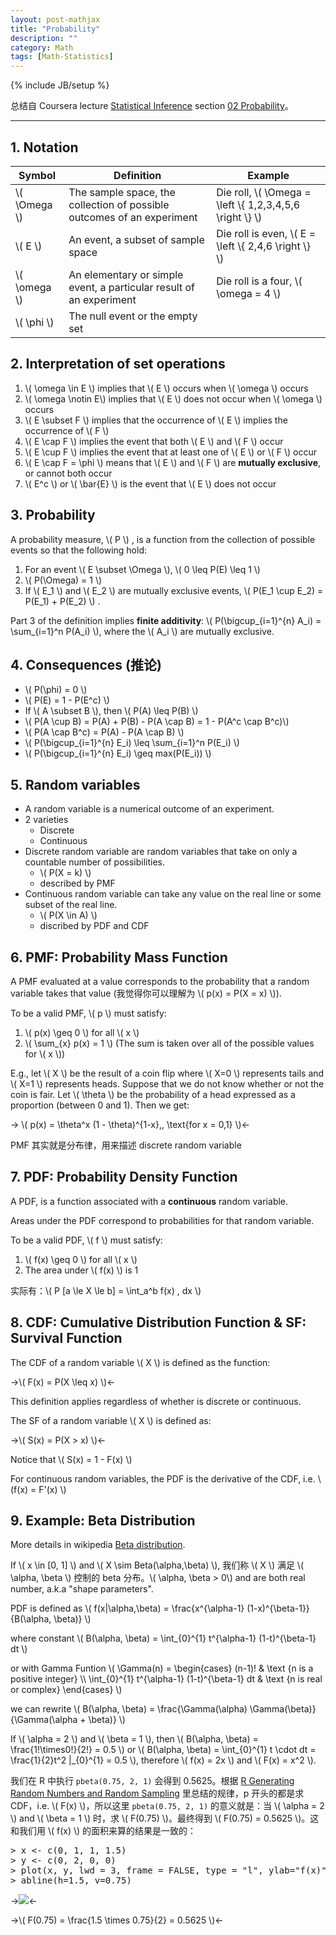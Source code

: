 ```yaml
---
layout: post-mathjax
title: "Probability"
description: ""
category: Math
tags: [Math-Statistics]
---
```

{% include JB/setup %}

总结自 Coursera lecture [Statistical Inference](https://class.coursera.org/statinference-005/lecture) section [02 Probability](https://class.coursera.org/statinference-005/lecture/155)。

-----

## 1. Notation 

| Symbol         | Definition                                                             | Example                                                   |
|----------------|------------------------------------------------------------------------|-----------------------------------------------------------|
| \\( \Omega \\) | The sample space, the collection of possible outcomes of an experiment | Die roll, \\( \Omega = \left \\{ 1,2,3,4,5,6 \right \\} \\) |
| \\( E \\)      | An event, a subset of sample space                                     | Die roll is even, \\( E = \left \\{ 2,4,6 \right \\} \\)  |
| \\( \omega \\) | An elementary or simple event, a particular result of an experiment    | Die roll is a four, \\( \omega = 4 \\)                    |
| \\( \phi \\)   | The null event or the empty set                                        | |

## 2. Interpretation of set operations

1. \\( \omega \in E \\) implies that \\( E \\)  occurs when \\( \omega \\) occurs
2. \\( \omega \notin E\\) implies that \\( E \\)  does not occur when \\( \omega \\) occurs
3. \\( E \subset F \\) implies that the occurrence of \\( E \\)  implies the occurrence of \\( F \\) 
4. \\( E \cap F \\) implies the event that both \\( E \\)  and \\( F \\)  occur
5. \\( E \cup F \\) implies the event that at least one of \\( E \\)  or \\( F \\)  occur
6. \\( E \cap F = \phi \\) means that \\( E \\)  and \\( F \\)  are **mutually exclusive**, or cannot both occur
7. \\( E\^c \\) or \\( \bar{E} \\) is the event that \\( E \\)  does not occur

## 3. Probability

A probability measure, \\( P \\) , is a function from the collection of possible events so that the following hold:

1. For an event \\( E \subset \Omega \\), \\( 0 \leq P(E) \leq 1 \\)
2. \\( P(\Omega) = 1 \\)
3. If \\( E_1 \\) and \\( E_2 \\) are mutually exclusive events, \\( P(E_1 \cup E_2) = P(E_1) + P(E_2) \\) .

Part 3 of the definition implies **finite additivity**: \\( P(\bigcup\_{i=1}^{n} A_i) = \sum\_{i=1}\^n P(A_i) \\), where the \\( A_i \\) are mutually exclusive. 

## 4. Consequences (推论)

* \\( P(\phi) = 0 \\)
* \\( P(E) = 1 - P(E\^c) \\)
* If \\( A \subset B \\), then \\( P(A) \leq P(B) \\)
* \\( P(A \cup B) = P(A) + P(B) - P(A \cap B) = 1 - P(A\^c \cap B\^c)\\)
* \\( P(A \cap B\^c) = P(A) - P(A \cap B) \\)
* \\( P(\bigcup\_{i=1}^{n} E_i) \leq \sum\_{i=1}\^n P(E_i) \\)
* \\( P(\bigcup\_{i=1}^{n} E_i) \geq max(P(E_i)) \\)

## 5. Random variables

* A random variable is a numerical outcome of an experiment.
* 2 varieties
	* Discrete 
	* Continuous
* Discrete random variable are random variables that take on only a countable number of possibilities.
	* \\( P(X = k) \\)
	* described by PMF
* Continuous random variable can take any value on the real line or some subset of the real line.
	* \\( P(X \in A) \\)
	* discribed by PDF and CDF

## 6. PMF: Probability Mass Function

A PMF evaluated at a value corresponds to the probability that a random variable takes that value (我觉得你可以理解为 \\( p(x) = P(X = x) \\)). 

To be a valid PMF, \\( p \\)  must satisfy: 

1. \\( p(x) \geq 0 \\) for all \\( x \\) 
2. \\( \sum_{x} p(x) = 1 \\) (The sum is taken over all of the possible values for \\( x \\))

E.g., let \\( X \\)  be the result of a coin flip where \\( X=0 \\) represents tails and \\( X=1 \\) represents heads. Suppose that we do not know whether or not the coin is fair. Let \\( \theta \\) be the probability of a head expressed as a proportion (between 0 and 1). Then we get: 

-> \\( p(x) = \theta\^x (1 - \theta)\^{1-x},\, \text{for x = 0,1} \\)<-

PMF 其实就是分布律，用来描述 discrete random variable

## 7. PDF: Probability Density Function

A PDF, is a function associated with a **continuous** random variable.  

Areas under the PDF correspond to probabilities for that random variable.  

To be a valid PDF, \\( f \\)  must satisfy:

1. \\( f(x) \geq 0 \\) for all \\( x \\) 
2. The area under \\( f(x) \\) is 1

实际有：\\( P [a \le X \le b] = \int\_a\^b f(x) \, dx \\)

## 8. CDF: Cumulative Distribution Function & SF: Survival Function

The CDF of a random variable \\( X \\)  is defined as the function:

->\\( F(x) = P(X \leq x) \\)<-

This definition applies regardless of whether is discrete or continuous.  

The SF of a random variable \\( X \\)  is defined as:

->\\( S(x) = P(X > x) \\)<-

Notice that \\( S(x) = 1 - F(x) \\)

For continuous random variables, the PDF is the derivative of the CDF, i.e. \\(f(x) = F'(x) \\) 

## 9. Example: Beta Distribution

More details in wikipedia [Beta distribution](http://en.wikipedia.org/wiki/Beta_distribution).  

If \\( x \in [0, 1] \\) and \\( X \sim Beta(\alpha,\beta) \\), 我们称 \\( X \\) 满足 \\( \alpha, \beta \\) 控制的 beta 分布。\\( \alpha, \beta > 0\\) and are both real number, a.k.a "shape parameters".  

PDF is defined as \\( f(x|\alpha,\beta) = \frac{x\^{\alpha-1} (1-x)\^{\beta-1}}{B(\alpha, \beta)} \\)

where constant \\( B(\alpha, \beta) = \int\_{0}\^{1} t\^{\alpha-1} (1-t)\^{\beta-1} dt \\)

or with Gamma Funtion \\( \Gamma(n) = \begin{cases} (n-1)! & \text {n is a positive integer} \\\\ \int_{0}^{1} t^{\alpha-1} (1-t)^{\beta-1} dt & \text {n is real or complex} \end{cases} \\) 

we can rewrite \\( B(\alpha, \beta) = \frac{\Gamma(\alpha) \Gamma(\beta)}{\Gamma(\alpha + \beta)} \\)

If \\( \alpha = 2 \\) and \\( \beta = 1 \\), then \\( B(\alpha, \beta) = \frac{1!\times0!}{2!} = 0.5 \\) or \\( B(\alpha, \beta) = \int_{0}^{1} t \cdot dt = \frac{1}{2}t\^2 |\_{0}\^{1} = 0.5 \\), therefore \\( f(x) = 2x \\) and \\( F(x) = x\^2 \\).  

我们在 R 中执行 `pbeta(0.75, 2, 1)` 会得到 0.5625。根据 [R Generating Random Numbers and Random Sampling](http://erikyao.github.io/r/2014/07/08/r-generating-random-numbers-and-random-sampling/) 里总结的规律，p 开头的都是求 CDF，i.e. \\( F(x) \\)，所以这里 `pbeta(0.75, 2, 1)` 的意义就是：当 \\( \alpha = 2 \\) and \\( \beta = 1 \\) 时，求 \\( F(0.75) \\)。最终得到 \\( F(0.75) = 0.5625 \\)。这和我们用 \\( f(x) \\) 的面积来算的结果是一致的：

<pre class="prettyprint linenums">
&gt; x &lt;- c(0, 1, 1, 1.5)
&gt; y &lt;- c(0, 2, 0, 0)
&gt; plot(x, y, lwd = 3, frame = FALSE, type = "l", ylab="f(x)")
&gt; abline(h=1.5, v=0.75)
</pre>

->![](https://wxf3bq.bn1304.livefilestore.com/y2pd_CeOs7kFaBJXS_arpFnJb8tk8F_zGkeVc-XFwxenYMI9LDNI2mA3qHAwJ1s1FC-IBx6loHlKiPaghqkec5baMq4BvjzMDj9hmNK6HirdIE/f-x-2x.png?psid=1)<-

->\\( F(0.75) = \frac{1.5 \times 0.75}{2} = 0.5625 \\)<-